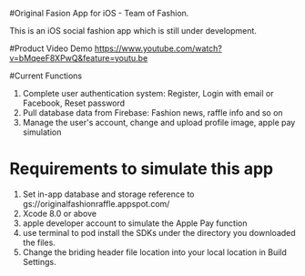 #Original Fasion App for iOS - Team of Fashion.

This is an iOS social fashion app which is still under development. 

#Product Video Demo
https://www.youtube.com/watch?v=bMqeeF8XPwQ&feature=youtu.be

#Current Functions

1. Complete user authentication system: Register, Login with email or Facebook, Reset password
2. Pull database data from Firebase: Fashion news, raffle info and so on
3. Manage the user's account, change and upload profile image, apple pay simulation

# Requirements to simulate this app
1. Set in-app database and storage reference to gs://originalfashionraffle.appspot.com/
2. Xcode 8.0 or above
3. apple developer account to simulate the Apple Pay function
4. use terminal to pod install the SDKs under the directory you downloaded the files.
5. Change the briding header file location into your local location in Build Settings.
